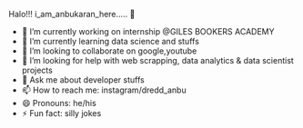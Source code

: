  Halo!!! i_am_anbukaran_here..... 👋
- 🔭 I’m currently working on internship @GILES BOOKERS ACADEMY
- 🌱 I’m currently learning data science and stuffs
- 👯 I’m looking to collaborate on google,youtube
- 🤔 I’m looking for help with web scrapping, data analytics & data scientist projects
- 💬 Ask me about developer stuffs
- 📫 How to reach me: instagram/dredd_anbu
- 😄 Pronouns: he/his
- ⚡ Fun fact: silly jokes
